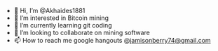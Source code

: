 - 👋 Hi, I’m @Akhaides1881
- 👀 I’m interested in Bitcoin mining 
- 🌱 I’m currently learning git coding  
- 💞️ I’m looking to collaborate on mining software
- 📫 How to reach me google hangouts @jamisonberry74@gmail.com

<!---
Akhaides1881/BlackOps is a ✨ special ✨ repository because its `README.md` (this file) appears on your GitHub profile.
You can click the Preview link to take a look at your changes.
--->
